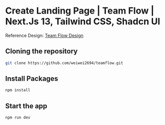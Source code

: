 # Create Landing Page | Team Flow | Next.Js 13, Tailwind CSS, Shadcn UI

Reference Design: [Team Flow Design](https://codedesign.dev/challenge/team-collaboration)

## Cloning the repository

```bash
git clone https://github.com/weiwei2694/teamflow.git
```

## Install Packages

```bash
npm install
```

## Start the app

```bash
npm run dev
```
